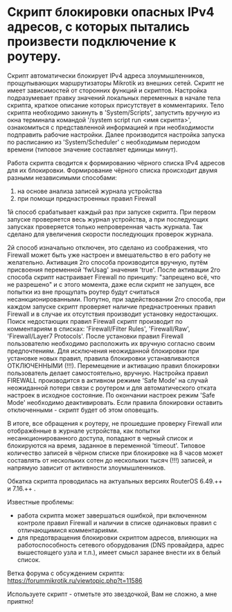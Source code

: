 # Cкрипт блокировки опасных IPv4 адресов, с которых пытались произвести подключение к роутеру.

Скрипт автоматически блокирует IPv4 адреса злоумышленников, прощупывающих маршрутизаторы Mikrotik из внешних сетей. Скрипт не имеет зависимостей от сторонних функций и скриптов. Настройка подразумевает правку значений локальных переменных в начале тела скрипта, краткое описание которых присутствует в комментариях. Тело скрипта необходимо закинуть в 'System/Scripts', запустить вручную из окна терминала командой '/system script run <имя скрипта>', ознакомиться с представленной информацией и при необходимости подправить рабочие настройки. Далее производится настройка запуска по расписанию из 'System/Scheduler' с необходимым периодом времени (типовое значение составляет единицы минут).

Работа скрипта сводится к формированию чёрного списка IPv4 адресов для их блокировки.
Формирование чёрного списка происходит двумя разными независимыми способами:
  1. на основе анализа записей журнала устройства
  2. при помощи преднастроенных правил Firewall

1й способ срабатывает каждый раз при запуске скрипта. При первом запуске проверяется весь журнал устройства, а при последующих запусках проверяется только непроверенная часть журнала. Так сделано для увеличения скорости последующих проверок журнала. 

2й способ изначально отключен, это сделано из соображения, что Firewall может быть уже настроен и вмешательство в его работу не желательно.
Активация 2го способа производится вручную, путём присвоения переменной 'fwUsag' значения 'true'.
После активации 2го способа скрипт настраивает Firewall по принципу: "запрещено всё, что не разрешено" и с этого момента, даже если скрипт не запущен, все попытки из вне прощупать роутер будут считаться несанкционированными.
Попутно, при задействовании 2го способа, при каждом запуске скрипт проверяет наличие преднастроенных правил Firewall и в случае их отсутствия производит установку недостающих. Поиск недостающих правил Firewall скрипт производит по комментариям в списках: 'Firewall/Filter Rules', 'Firewall/Raw', 'Firewall/Layer7 Protocols'. После установки правил Firewall пользователю необходимо расположить их вручную согласно своим предпочтениям. Для исключения неожиданной блокировки при установке новых правил, правила блокировки устанавливаются ОТКЛЮЧЕННЫМИ (!!!). Перемещение и активацию правил блокировки пользователь делает самостоятельно, вручную. Настройка правил FIREWALL производится в активном режиме 'Safe Mode' на случай неожиданной потери связи с роутером и для автоматического отката настроек в исходное состояние. По окончании настроек режим 'Safe Mode' необходимо деактивировать. Если правила блокировки оставить отключенными - скрипт будет об этом оповещать.

В итоге, все обращения к роутеру, не прошедшие проверку Firewall или отображённые в журнале устройства, как попытки несанкционированного доступа, попадают в черный список и блокируются на время, заданное в переменной 'timeout'. Типовое количество записей в чёрном списке при блокировке на 8 часов может составлять от нескольких сотен до нескольких тысяч (!!!) записей, и напрямую зависит от активности злоумышленников.

Обкатка скрипта проводилась на актуальных версиях RouterOS 6.49.++ и 7.16.++ .

Известные проблемы:
* работа скрипта может завершаться ошибкой, при включенном контроле правил Firewall и наличии в списке одинаковых правил с отличающимися комментариями.
* для предотвращения блокировки скриптом адресов, влияющих на работоспособность сетевого оборудования (DNS провайдера, адрес вышестоящего узла и т.п.), имеет смысл заранее внести их в белый список.

Ветка форума с обсуждением скрипта: https://forummikrotik.ru/viewtopic.php?t=11586

Используете скрипт - отметьте это звездочкой, Вам не сложно, а мне приятно!
